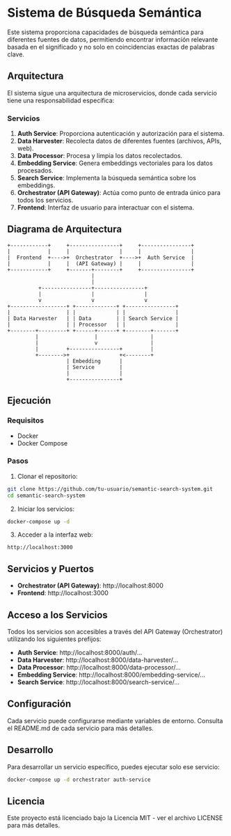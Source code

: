 # Sistema de Búsqueda Semántica

Este sistema proporciona capacidades de búsqueda semántica para diferentes fuentes de datos, permitiendo encontrar información relevante basada en el significado y no solo en coincidencias exactas de palabras clave.

## Arquitectura

El sistema sigue una arquitectura de microservicios, donde cada servicio tiene una responsabilidad específica:

### Servicios

1. **Auth Service**: Proporciona autenticación y autorización para el sistema.
2. **Data Harvester**: Recolecta datos de diferentes fuentes (archivos, APIs, web).
3. **Data Processor**: Procesa y limpia los datos recolectados.
4. **Embedding Service**: Genera embeddings vectoriales para los datos procesados.
5. **Search Service**: Implementa la búsqueda semántica sobre los embeddings.
6. **Orchestrator (API Gateway)**: Actúa como punto de entrada único para todos los servicios.
7. **Frontend**: Interfaz de usuario para interactuar con el sistema.

## Diagrama de Arquitectura

```
+------------+     +----------------+     +----------------+
|            |     |                |     |                |
|  Frontend  +---->+  Orchestrator  +---->+  Auth Service  |
|            |     |  (API Gateway) |     |                |
+------------+     +-------+--------+     +----------------+
                           |
                           |
          +----------------+----------------+
          |                |                |
          v                v                v
+------------------+ +-------------+ +----------------+
|                  | |             | |                |
| Data Harvester   | | Data        | | Search Service |
|                  | | Processor   | |                |
+--------+---------+ +------+------+ +--------+-------+
         |                  |                 |
         |                  v                 |
         |         +----------------+         |
         +-------->+                +<--------+
                   | Embedding      |
                   | Service        |
                   |                |
                   +----------------+
```

## Ejecución

### Requisitos

- Docker
- Docker Compose

### Pasos

1. Clonar el repositorio:

```bash
git clone https://github.com/tu-usuario/semantic-search-system.git
cd semantic-search-system
```

2. Iniciar los servicios:

```bash
docker-compose up -d
```

3. Acceder a la interfaz web:

```
http://localhost:3000
```

## Servicios y Puertos

- **Orchestrator (API Gateway)**: http://localhost:8000
- **Frontend**: http://localhost:3000

## Acceso a los Servicios

Todos los servicios son accesibles a través del API Gateway (Orchestrator) utilizando los siguientes prefijos:

- **Auth Service**: http://localhost:8000/auth/...
- **Data Harvester**: http://localhost:8000/data-harvester/...
- **Data Processor**: http://localhost:8000/data-processor/...
- **Embedding Service**: http://localhost:8000/embedding-service/...
- **Search Service**: http://localhost:8000/search-service/...

## Configuración

Cada servicio puede configurarse mediante variables de entorno. Consulta el README.md de cada servicio para más detalles.

## Desarrollo

Para desarrollar un servicio específico, puedes ejecutar solo ese servicio:

```bash
docker-compose up -d orchestrator auth-service
```

## Licencia

Este proyecto está licenciado bajo la Licencia MIT - ver el archivo LICENSE para más detalles. 